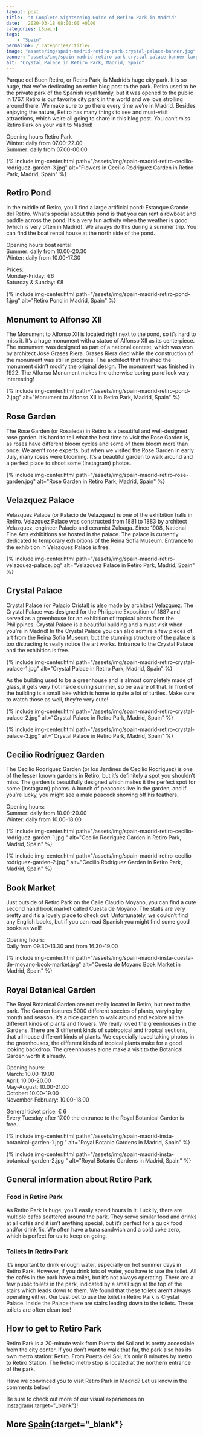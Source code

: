 ```yaml
---
layout: post
title:  "A Complete Sightseeing Guide of Retiro Park in Madrid"
date:   2020-03-18 08:00:00 +0100
categories: [Spain]
tags:
    - "Spain"
permalink: /:categories/:title/
image: "assets/img/spain-madrid-retiro-park-crystal-palace-banner.jpg"
banner: "assets/img/spain-madrid-retiro-park-crystal-palace-banner-large.jpg"
alt: "Crystal Palace in Retiro Park, Madrid, Spain"
---
```

 
Parque del Buen Retiro, or Retiro Park, is Madrid’s huge city park. It is so huge, that we’re dedicating an entire blog post to the park. Retiro used to be the private park of the Spanish royal family, but it was opened to the public in 1767. Retiro is our favorite city park in the world and we love strolling around there. We make sure to go there every time we’re in Madrid. Besides enjoying the nature, Retiro has many things to see and must-visit attractions, which we’re all going to share in this blog post. You can’t miss Retiro Park on your visit to Madrid! 
 
Opening hours Retiro Park   
Winter: daily from 07.00-22.00   
Summer: daily from 07.00-00.00   
 
{% include img-center.html path="/assets/img/spain-madrid-retiro-cecilio-rodriguez-garden-3.jpg" alt="Flowers in Cecilio Rodriguez Garden in Retiro Park, Madrid, Spain" %}

## Retiro Pond

In the middle of Retiro, you’ll find a large artificial pond: Estanque Grande del Retiro. What’s special about this pond is that you can rent a rowboat and paddle across the pond. It’s a very fun activity when the weather is good (which is very often in Madrid). We always do this during a summer trip. You can find the boat rental house at the north side of the pond.
 
Opening hours boat rental:   
Summer: daily from 10.00-20.30   
Winter: daily from 10.00-17.30   

Prices:  
Monday-Friday: €6   
Saturday & Sunday: €8   

{% include img-center.html path="/assets/img/spain-madrid-retiro-pond-1.jpg" alt="Retiro Pond in Madrid, Spain" %}

## Monument to Alfonso XII

The Monument to Alfonso XII is located right next to the pond, so it’s hard to miss it. It’s a huge monument with a statue of Alfonso XII as its centerpiece. The monument was designed as part of a national contest, which was won by architect José Grases Riera. Grases Riera died while the construction of the monument was still in progress. The architect that finished the monument didn’t modify the original design. The monument was finished in 1922. The Alfonso Monument makes the otherwise boring pond look very interesting! 

{% include img-center.html path="/assets/img/spain-madrid-retiro-pond-2.jpg" alt="Monument to Alfonso XII in Retiro Park, Madrid, Spain" %}

## Rose Garden

The Rose Garden (or Rosaleda) in Retiro is a beautiful and well-designed rose garden. It’s hard to tell what the best time to visit the Rose Garden is, as roses have different bloom cycles and some of them bloom more than once. We aren’t rose experts, but when we visited the Rose Garden in early July, many roses were blooming. It’s a beautiful garden to walk around and a perfect place to shoot some (Instagram) photos.

{% include img-center.html path="/assets/img/spain-madrid-retiro-rose-garden.jpg" alt="Rose Garden in Retiro Park, Madrid, Spain" %}

## Velazquez Palace

Velazquez Palace (or Palacio de Velazquez) is one of the exhibition halls in Retiro. Velazquez Palace was constructed from 1881 to 1883 by architect Velazquez, engineer Palacio and ceramist Zuloaga. Since 1908, National Fine Arts exhibitions are hosted in the palace. The palace is currently dedicated to temporary exhibitions of the Reina Sofía Museum. Entrance to the exhibition in Velazquez Palace is free.

{% include img-center.html path="/assets/img/spain-madrid-retiro-velazquez-palace.jpg" alt="Velazquez Palace in Retiro Park, Madrid, Spain" %}

## Crystal Palace

Crystal Palace (or Palacio Cristal) is also made by architect Velazquez. The Crystal Palace was designed for the Philippine Exposition of 1887 and served as a greenhouse for an exhibition of tropical plants from the Philippines. Crystal Palace is a beautiful building and a must visit when you’re in Madrid! In the Crystal Palace you can also admire a few pieces of art from the Reina Sofía Museum, but the stunning structure of the palace is too distracting to really notice the art works. Entrance to the Crystal Palace and the exhibition is free.

{% include img-center.html path="/assets/img/spain-madrid-retiro-crystal-palace-1.jpg" alt="Crystal Palace in Retiro Park, Madrid, Spain" %}

As the building used to be a greenhouse and is almost completely made of glass, it gets very hot inside during summer, so be aware of that.  In front of the building is a small lake which is home to quite a lot of turtles. Make sure to watch those as well, they’re very cute!
 
{% include img-center.html path="/assets/img/spain-madrid-retiro-crystal-palace-2.jpg" alt="Crystal Palace in Retiro Park, Madrid, Spain" %}

{% include img-center.html path="/assets/img/spain-madrid-retiro-crystal-palace-3.jpg" alt="Crystal Palace in Retiro Park, Madrid, Spain" %}

## Cecilio Rodríguez Garden

The Cecilio Rodríguez Garden (or los Jardines de Cecilio Rodríguez) is one of the lesser known gardens in Retiro, but it’s definitely a spot you shouldn’t miss. The garden is beautifully designed which makes it the perfect spot for some (Instagram) photos. A bunch of peacocks live in the garden, and if you’re lucky, you might see a male peacock showing off his feathers.
 
Opening hours:  
Summer: daily from 10.00-20.00  
Winter: daily from 10.00-18.00  

{% include img-center.html path="/assets/img/spain-madrid-retiro-cecilio-rodriguez-garden-1.jpg " alt="Cecilio Rodriguez Garden in Retiro Park, Madrid, Spain" %}

{% include img-center.html path="/assets/img/spain-madrid-retiro-cecilio-rodriguez-garden-2.jpg " alt="Cecilio Rodriguez Garden in Retiro Park, Madrid, Spain" %}

## Book Market
 
Just outside of Retiro Park on the Calle Claudio Moyano, you can find a cute second hand book market called Cuesta de Moyano. The stalls are very pretty and it’s a lovely place to check out. Unfortunately, we couldn’t find any English books, but if you can read Spanish you might find some good books as well!
 
Opening hours:  
Daily from 09.30-13.30 and from 16.30-19.00  

{% include img-center.html path="/assets/img/spain-madrid-insta-cuesta-de-moyano-book-market.jpg" alt="Cuesta de Moyano Book Market in Madrid, Spain" %}

## Royal Botanical Garden
 
The Royal Botanical Garden are not really located in Retiro, but next to the park. The Garden features 5000 different species of plants, varying by month and season. It’s a nice garden to walk around and explore all the different kinds of plants and flowers. We really loved the greenhouses in the Gardens. There are 3 different kinds of subtropical and tropical sections, that all house different kinds of plants. We especially loved taking photos in the greenhouses, the different kinds of tropical plants make for a good looking backdrop. The greenhouses alone make a visit to the Botanical Garden worth it already.
 
Opening hours:  
March: 10.00-19.00  
April: 10.00-20.00  
May-August: 10.00-21.00  
October: 10.00-19.00  
November-February: 10.00-18.00  
 
General ticket price: € 6  
Every Tuesday after 17.00 the entrance to the Royal Botanical Garden is free.  

{% include img-center.html path="/assets/img/spain-madrid-insta-botanical-garden-1.jpg " alt="Royal Botanic Gardens in Madrid, Spain" %}

{% include img-center.html path="/assets/img/spain-madrid-insta-botanical-garden-2.jpg " alt="Royal Botanic Gardens in Madrid, Spain" %}

## General information about Retiro Park

### Food in Retiro Park

As Retiro Park is huge, you’ll easily spend hours in it. Luckily, there are multiple cafés scattered around the park. They serve similar food and drinks at all cafés and it isn’t anything special, but it’s perfect for a quick food and/or drink fix. We often have a tuna sandwich and a cold coke zero, which is perfect for us to keep on going. 

### Toilets in Retiro Park

It’s important to drink enough water, especially on hot summer days in Retiro Park. However, if you drink lots of water, you have to use the toilet. All the cafés in the park have a toilet, but it’s not always operating. There are a few public toilets in the park, indicated by a small sign at the top of the stairs which leads down to them. We found that these toilets aren’t always operating either. Our best bet to use the toilet in Retiro Park is Crystal Palace. Inside the Palace there are stairs leading down to the toilets. These toilets are often clean too!

## How to get to Retiro Park

Retiro Park is a 20-minute walk from Puerta del Sol and is pretty accessible from the city center. If you don’t want to walk that far, the park also has its own metro station: Retiro. From Puerta del Sol, it’s only 8 minutes by metro to Retiro Station. The Retiro metro stop is located at the northern entrance of the park. 

Have we convinced you to visit Retiro Park in Madrid? Let us know in the comments below! 

Be sure to check out more of our visual experiences on [Instagram][instagram]{:target="_blank"}!

## More [Spain][spain]{:target="_blank"}



[instagram]: https://instagram.com/kipamojo 
[spain]: https://kipamojo.world/tags#spain  
